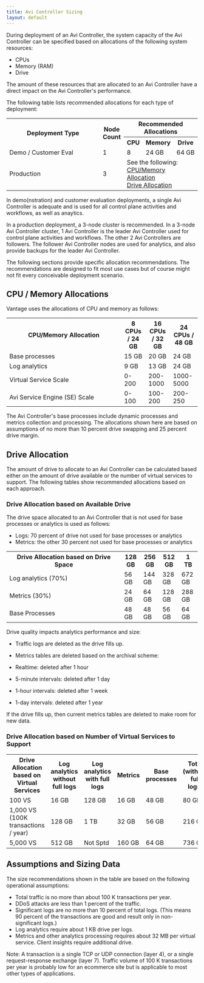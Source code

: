 ```yaml
---
title: Avi Controller Sizing
layout: default
---
```

During deployment of an Avi Controller, the system capacity of the Avi Controller can be specified based on allocations of the following system resources:

* CPUs
* Memory (RAM)
* Drive

The amount of these resources that are allocated to an Avi Controller have a direct impact on the Avi Controller's performance.

The following table lists recommended allocations for each type of deployment:
<table class="table"> 
 <tbody> 
  <tr> 
   <th rowspan="2" width="60%">Deployment Type</th> 
   <th rowspan="2">Node Count</th> 
   <th colspan="3">Recommended Allocations</th> 
  </tr> 
  <tr> 
   <th>CPU</th> 
   <th>Memory</th> 
   <th>Drive</th> 
  </tr> 
  <tr> 
   <td>Demo / Customer Eval</td> 
   <td>1</td> 
   <td>8</td> 
   <td>24 GB</td> 
   <td>64&nbsp;GB</td> 
  </tr> 
  <tr> 
   <td>Production</td> 
   <td>3</td> 
   <td colspan="3">See the following:<br> <a href="#cpuandmemalloc">CPU/Memory Allocation</a><br> <a href="#drivealloc">Drive Allocation</a></td> 
  </tr> 
 </tbody> 
</table>

In demo(nstration) and customer evaluation deployments, a single Avi Controller is adequate and is used for all control plane activities and workflows, as well as anaytics.

In a production deployment, a 3-node cluster is recommended. In a 3-node Avi Controller cluster, 1 Avi Controller is the leader Avi Controller used for control plane activities and workflows. The other 2 Avi Controllers are followers. The follower Avi Controller nodes are used for analytics, and also provide backups for the leader Avi Controller.

The following sections provide specific allocation recommendations. The recommendations are designed to fit most use cases but of course might not fit every conceivable deployment scenario.

<a name="cpuandmemalloc"></a>

## CPU / Memory Allocations

Vantage uses the allocations of CPU and memory as follows:
<table class="table"> 
 <tbody> 
  <tr> 
   <th width="60%">CPU/Memory Allocation</th> 
   <th>8 CPUs / 24 GB</th> 
   <th>16 CPUs / 32 GB</th> 
   <th>24 CPUs / 48 GB</th> 
  </tr> 
  <tr> 
   <td>Base processes</td> 
   <td>15 GB</td> 
   <td>20 GB</td> 
   <td>24 GB</td> 
  </tr> 
  <tr> 
   <td>Log analytics</td> 
   <td>9 GB</td> 
   <td>13 GB</td> 
   <td>24 GB</td> 
  </tr> 
  <tr> 
   <td>Virtual Service Scale</td> 
   <td>0-200</td> 
   <td>200-1000</td> 
   <td>1000-5000</td> 
  </tr> 
  <tr> 
   <td>Avi Service Engine (SE) Scale</td> 
   <td>0-100</td> 
   <td>100-200</td> 
   <td>200-250</td> 
  </tr> 
 </tbody> 
</table>

The Avi Controller's base processes include dynamic processes and metrics collection and processing. The allocations shown here are based on assumptions of no more than 10 percent drive swapping and 25 percent drive margin.

<a name="drivealloc"></a>

## Drive Allocation

The amount of drive to allocate to an Avi Controller can be calculated based either on the amount of drive available or the number of virtual services to support. The following tables show recommended allocations based on each approach.

### Drive Allocation based on Available Drive

The drive space allocated to an Avi Controller that is not used for base processes or analytics is used as follows:

* Logs: 70 percent of drive not used for base processes or analytics
* Metrics: the other 30 percent not used for base processes or analytics
<table class="table"> 
 <tbody> 
  <tr> 
   <th width="60%">Drive Allocation based on Drive Space</th> 
   <th>128 GB</th> 
   <th>256 GB</th> 
   <th>512 GB</th> 
   <th>1 TB</th> 
  </tr> 
  <tr> 
   <td>Log analytics (70%)</td> 
   <td>56 GB</td> 
   <td>144 GB</td> 
   <td>328 GB</td> 
   <td>672 GB</td> 
  </tr> 
  <tr> 
   <td>Metrics (30%)</td> 
   <td>24 GB</td> 
   <td>64 GB</td> 
   <td>128 GB</td> 
   <td>288 GB</td> 
  </tr> 
  <tr> 
   <td>Base Processes</td> 
   <td>48 GB</td> 
   <td>48 GB</td> 
   <td>56 GB</td> 
   <td>64 GB</td> 
  </tr> 
 </tbody> 
</table>

Drive quality impacts analytics performance and size:

* Traffic logs are deleted as the drive fills up.
* Metrics tables are deleted based on the archival scheme:

* Realtime: deleted after 1 hour
* 5-minute intervals: deleted after 1 day
* 1-hour intervals: deleted after 1 week
* 1-day intervals: deleted after 1 year

If the drive fills up, then current metrics tables are deleted to make room for new data.

### Drive Allocation based on Number of Virtual Services to Support

<table class="table"> 
 <tbody> 
  <tr> 
   <th width="60%">Drive Allocation based on Virtual Services</th> 
   <th>Log analytics<br> without full logs</th> 
   <th>Log analytics<br> with full logs</th> 
   <th>Metrics</th> 
   <th>Base processes</th> 
   <th>Total (without full logs)</th> 
  </tr> 
  <tr> 
   <td>100 VS</td> 
   <td>16 GB</td> 
   <td>128 GB</td> 
   <td>16 GB</td> 
   <td>48 GB</td> 
   <td>80 GB</td> 
  </tr> 
  <tr> 
   <td>1,000 VS<br> (100K transactions / year)</td> 
   <td>128 GB</td> 
   <td>1 TB</td> 
   <td>32 GB</td> 
   <td>56 GB</td> 
   <td>216 GB</td> 
  </tr> 
  <tr> 
   <td>5,000 VS</td> 
   <td>512 GB</td> 
   <td>Not Sptd</td> 
   <td>160 GB</td> 
   <td>64 GB</td> 
   <td>736 GB</td> 
  </tr> 
 </tbody> 
</table>

## Assumptions and Sizing Data

The size recommendations shown in the table are based on the following operational assumptions:

* Total traffic is no more than about 100 K transactions per year.
* DDoS attacks are less than 1 percent of the traffic.
* Significant logs are no more than 10 percent of total logs. (This means 90 percent of the transactions are good and result only in non-significant logs.)
* Log analytics require about 1 KB drive per logs.
* Metrics and other analytics processing requires about 32 MB per virtual service. Client insights require additional drive.

Note: A transaction is a single TCP or UDP connection (layer 4), or a single request-response exchange (layer 7). Traffic volume of 100 K transactions per year is probably low for an ecommerce site but is applicable to most other types of applications.